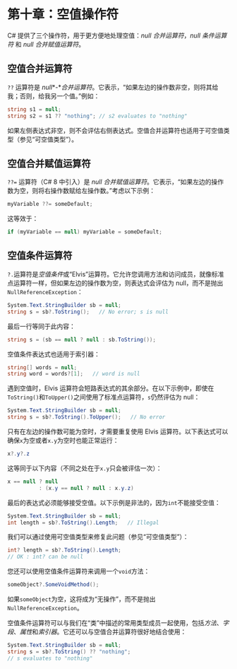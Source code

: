 # 第十章：空值操作符

C# 提供了三个操作符，用于更方便地处理空值：*null 合并运算符*，*null 条件运算符* 和 *null 合并赋值运算符*。

## 空值合并运算符

`??` 运算符是 *null**-**合并运算符*。它表示，“如果左边的操作数非空，则将其给我；否则，给我另一个值。”例如：

```cs
string s1 = null;
string s2 = s1 ?? "nothing"; // s2 evaluates to "nothing"
```

如果左侧表达式非空，则不会评估右侧表达式。空值合并运算符也适用于可空值类型（参见“可空值类型”）。

## 空值合并赋值运算符

`??=` 运算符（C# 8 中引入）是 *null 合并赋值运算符*。它表示，“如果左边的操作数为空，则将右操作数赋给左操作数。”考虑以下示例：

```cs
myVariable ??= someDefault;
```

这等效于：

```cs
if (myVariable == null) myVariable = someDefault;
```

## 空值条件运算符

`?.`运算符是*空值条件*或“Elvis”运算符。它允许您调用方法和访问成员，就像标准点运算符一样，但如果左边的操作数为空，则表达式会评估为 null，而不是抛出`NullReferenceException`：

```cs
System.Text.StringBuilder sb = null;
string s = sb?.ToString();   // No error; s is null
```

最后一行等同于此内容：

```cs
string s = (sb == null ? null : sb.ToString());
```

空值条件表达式也适用于索引器：

```cs
string[] words = null;
string word = words?[1];   // word is null
```

遇到空值时，Elvis 运算符会短路表达式的其余部分。在以下示例中，即使在`ToString()`和`ToUpper()`之间使用了标准点运算符，`s`仍然评估为 null：

```cs
System.Text.StringBuilder sb = null;
string s = sb?.ToString().ToUpper();   // No error
```

只有在左边的操作数可能为空时，才需要重复使用 Elvis 运算符。以下表达式可以确保`x`为空或者`x.y`为空时也能正常运行：

```cs
x?.y?.z
```

这等同于以下内容（不同之处在于`x.y`只会被评估一次）：

```cs
x == null ? null 
          : (x.y == null ? null : x.y.z)
```

最后的表达式必须能够接受空值。以下示例是非法的，因为`int`不能接受空值：

```cs
System.Text.StringBuilder sb = null;
int length = sb?.ToString().Length;   // Illegal
```

我们可以通过使用可空值类型来修复此问题（参见“可空值类型”）：

```cs
int? length = sb?.ToString().Length;
// OK : int? can be null
```

您还可以使用空值条件运算符来调用一个`void`方法：

```cs
someObject?.SomeVoidMethod();
```

如果`someObject`为空，这将成为“无操作”，而不是抛出`NullReferenceException`。

空值条件运算符可以与我们在“类”中描述的常用类型成员一起使用，包括*方法*、*字段*、*属性*和*索引器*。它还可以与空值合并运算符很好地结合使用：

```cs
System.Text.StringBuilder sb = null;
string s = sb?.ToString() ?? "nothing";
// s evaluates to "nothing"
```

